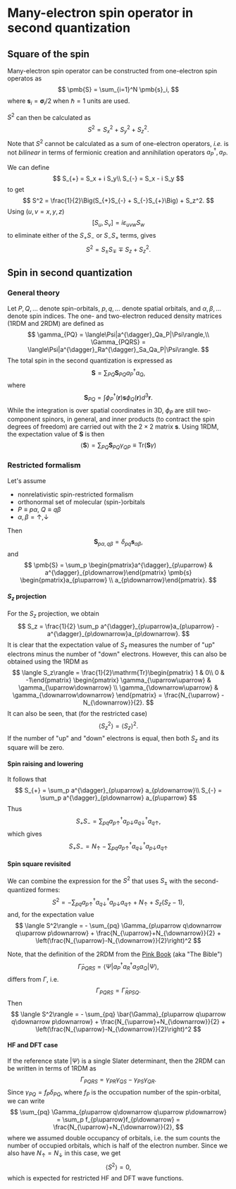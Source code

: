 # Many-electron spin operator in second quantization

## Square of the spin

Many-electron spin operator can be constructed from one-electron spin operatos as
$$
\pmb{S} = \sum_{i=1}^N \pmb{s}_i,
$$
where $\pmb{s}_i = \pmb{\sigma}_i/2$ when $\hbar=1$ units are used.

$S^2$ can then be calculated as
$$
S^2 = S_x^2 + S_y^2 + S_z^2.
$$
Note that $S^2$ cannot be calculated as a sum of one-electron operators, *i.e.* is not *bilinear* in terms of fermionic creation and annihilation operators $a^{\dagger}_P,a_P$.

We can define
$$
S_{+} = S_x + i S_y\\
S_{-} = S_x - i S_y
$$
to get
$$
S^2 = \frac{1}{2}\Big(S_{+}S_{-} + S_{-}S_{+}\Big) + S_z^2.
$$
Using ($u,v = x,y,z$)
$$
\big[S_u,S_v\big] = i\varepsilon_{uvw} S_w
$$
to eliminate either of the $S_{+}S_{-}$ or $S_{-}S_{+}$ terms, gives
$$
S^2 = S_{\pm}S_{\mp} \mp S_z + S_z^2.
$$



## Spin in second quantization

### General theory

Let $P,Q,\ldots$ denote spin-orbitals, $p,q,\ldots$ denote spatial orbitals, and $\alpha, \beta, \ldots$ denote spin indices. The one- and two-electron reduced density matrices (1RDM and 2RDM) are defined as
$$
\gamma_{PQ} = \langle\Psi|a^{\dagger}_Qa_P|\Psi\rangle,\\
\Gamma_{PQRS} = \langle\Psi|a^{\dagger}_Ra^{\dagger}_Sa_Qa_P|\Psi\rangle.
$$
The total spin in the second quantization is expressed as
$$
\pmb{S} = \sum_{PQ} \pmb{S}_{PQ} a^{\dagger}_P a_Q,
$$
where
$$
\pmb{S}_{PQ} = \int \phi^{\dagger}_P(\pmb{r})\pmb{s} \phi_Q(\pmb{r}) d^3\pmb{r}.
$$
While the integration is over spatial coordinates in 3D, $\phi_P$ are still two-component spinors, in general, and inner products (to contract the spin degrees of freedom) are carried out with the $2\times 2$ matrix $\pmb{s}$. Using 1RDM, the expectation value of $\pmb{S}$ is then
$$
\langle\pmb{S}\rangle = \sum_{PQ} \pmb{S}_{PQ}\gamma_{QP} \equiv \mathrm{Tr}(\pmb{S}\gamma)
$$

### Restricted formalism

Let's assume
- nonrelativistic spin-restricted formalism
- orthonormal set of molecular (spin-)orbitals
- $P\equiv p\alpha$, $Q\equiv q\beta$
- $\alpha,\beta = \uparrow,\downarrow$

Then
$$
\pmb{S}_{p\alpha,q\beta} = \delta_{pq} \pmb{s}_{\alpha\beta},
$$
and
$$
\pmb{S} = \sum_p \begin{pmatrix}a^{\dagger}_{p\uparrow} & a^{\dagger}_{p\downarrow}\end{pmatrix} \pmb{s} \begin{pmatrix}a_{p\uparrow} \\ a_{p\downarrow}\end{pmatrix}.
$$

#### $S_z$ projection

For the $S_z$ projection, we obtain
$$
S_z = \frac{1}{2} \sum_p a^{\dagger}_{p\uparrow}a_{p\uparrow} - a^{\dagger}_{p\downarrow}a_{p\downarrow}.
$$
It is clear that the expectation value of $S_z$ measures the number of "up" electrons minus the number of "down" electrons. However, this can also be obtained using the 1RDM as
$$
\langle S_z\rangle = \frac{1}{2}\mathrm{Tr}\begin{pmatrix} 1 & 0\\
0 & -1\end{pmatrix} \begin{pmatrix} \gamma_{\uparrow\uparrow} & \gamma_{\uparrow\downarrow} \\
\gamma_{\downarrow\uparrow} & \gamma_{\downarrow\downarrow}
\end{pmatrix} = \frac{N_{\uparrow} - N_{\downarrow}}{2}.
$$
It can also be seen, that (for the restricted case)
$$
\langle S_z^2\rangle = \langle S_z\rangle^2.
$$
If the number of "up" and "down" electrons is equal, then both $S_z$ and its square will be zero.

#### Spin raising and lowering

It follows that
$$
S_{+} = \sum_p a^{\dagger}_{p\uparrow} a_{p\downarrow}\\
S_{-} = \sum_p a^{\dagger}_{p\downarrow} a_{p\uparrow}
$$
Thus
$$
S_{+}S_{-} = \sum_{pq} a^{\dagger}_{p\uparrow} a_{p\downarrow} a^{\dagger}_{q\downarrow} a_{q\uparrow},
$$
which gives
$$
S_{+}S_{-} = N_{\uparrow} - \sum_{pq} a^{\dagger}_{p\uparrow} a^{\dagger}_{q\downarrow} a_{p\downarrow} a_{q\uparrow}
$$

#### Spin square revisited

We can combine the expression for the $S^2$ that uses $S_{\pm}$ with the second-quantized formes:
$$
S^2 = - \sum_{pq} a^{\dagger}_{p\uparrow} a^{\dagger}_{q\downarrow} a_{p\downarrow} a_{q\uparrow} + N_{\uparrow} + S_z(S_z-1),
$$
and, for the expectation value
$$
\langle S^2\rangle = - \sum_{pq} \Gamma_{p\uparrow q\downarrow q\uparrow p\downarrow} + \frac{N_{\uparrow}+N_{\downarrow}}{2} + \left(\frac{N_{\uparrow}-N_{\downarrow}}{2}\right)^2
$$

Note, that the definition of the 2RDM from the [Pink Book](https://onlinelibrary.wiley.com/doi/book/10.1002/9781119019572) (aka "The Bible")
$$
\bar{\Gamma}_{PQRS} = \langle\Psi|a^{\dagger}_Pa^{\dagger}_Ra_Sa_Q|\Psi\rangle,
$$
differs from $\Gamma$, i.e.
$$
\Gamma_{PQRS} = \bar{\Gamma}_{RPSQ}.
$$
Then
$$
\langle S^2\rangle = - \sum_{pq} \bar{\Gamma}_{p\uparrow q\uparrow q\downarrow p\downarrow} + \frac{N_{\uparrow}+N_{\downarrow}}{2} + \left(\frac{N_{\uparrow}-N_{\downarrow}}{2}\right)^2
$$

#### HF and DFT case

If the reference state $|\Psi\rangle$ is a single Slater determinant, then the 2RDM can be written in terms of 1RDM as
$$
\Gamma_{PQRS} = \gamma_{PR}\gamma_{QS} - \gamma_{PS}\gamma_{QR}.
$$
Since $\gamma_{PQ} = f_P\delta_{PQ}$, where $f_P$ is the occupation number of the spin-orbital, we can write
$$
\sum_{pq} \Gamma_{p\uparrow q\downarrow q\uparrow p\downarrow} = \sum_p f_{p\uparrow}f_{p\downarrow} = \frac{N_{\uparrow}+N_{\downarrow}}{2},
$$
where we assumed double occupancy of orbitals, i.e. the sum counts the number of occupied orbitals, which is half of the electron number. Since we also have $N_{\uparrow} = N_{\downarrow}$ in this case, we get
$$
\langle S^2\rangle = 0,
$$
which is expected for restricted HF and DFT wave functions.
